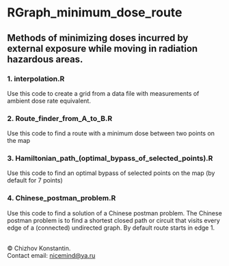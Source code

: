 # RGraph_minimum_dose_route
## Methods of minimizing doses incurred by external exposure while moving in radiation hazardous areas.
<p>
<h3> 1. interpolation.R </h3>
Use this code to create a grid from a data file with measurements of ambient dose rate equivalent.
<br>
<h3>2. Route_finder_from_A_to_B.R </h3>
Use this code to find a route with a minimum dose between two points on the map
<br>
<h3>3. Hamiltonian_path_(optimal_bypass_of_selected_points).R</h3>
Use this code to find an optimal bypass of selected points on the map (by default for 7 points)
<br>
<h3>4. Chinese_postman_problem.R</h3>
Use this code to find a solution of a Chinese postman problem. 
The Chinese postman problem is to find a shortest closed path or circuit that visits every edge of a (connected) undirected graph.
By default route starts in edge 1.
<p><br>
© Chizhov Konstantin. <br>
Contact email: <a href="mailto:nicemind@ya.ru">nicemind@ya.ru</a>
